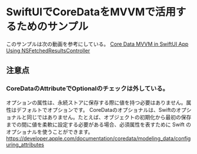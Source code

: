 #  SwiftUIでCoreDataをMVVMで活用するためのサンプル


このサンプルは次の動画を参考にしている。
[Core Data MVVM in SwiftUI App Using NSFetchedResultsController](https://youtu.be/gGM_Qn3CUfQ)


## 注意点
### CoreDataのAttributeでOptionalのチェックは外している。
オプションの属性は、永続ストアに保存する際に値を持つ必要はありません。属性はデフォルトでオプションです。
CoreDataのオプショナルは、Swiftのオプショナルと同じではありません。たとえば、オブジェクトの初期化から最初の保存までの間に値を柔軟に設定する必要がある場合、必須属性を表すために Swift のオプショナルを使うことができます。
https://developer.apple.com/documentation/coredata/modeling_data/configuring_attributes

